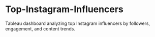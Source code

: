 # Top-Instagram-Influencers
Tableau dashboard analyzing top Instagram influencers by followers, engagement, and content trends.
